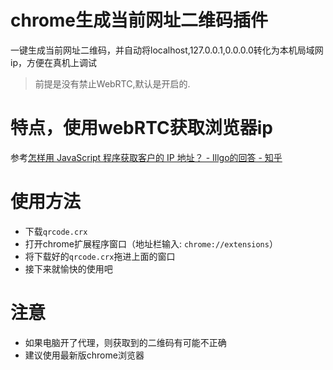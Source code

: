 # chrome生成当前网址二维码插件
一键生成当前网址二维码，并自动将localhost,127.0.0.1,0.0.0.0转化为本机局域网ip，方便在真机上调试
> 前提是没有禁止WebRTC,默认是开启的.
# 特点，使用webRTC获取浏览器ip
参考[怎样用 JavaScript 程序获取客户的 IP 地址？ - Illgo的回答 - 知乎](https://www.zhihu.com/question/20675353/answer/335325619)
# 使用方法
- 下载`qrcode.crx`
- 打开chrome扩展程序窗口（地址栏输入: `chrome://extensions`）
- 将下载好的`qrcode.crx`拖进上面的窗口
- 接下来就愉快的使用吧
# 注意
- 如果电脑开了代理，则获取到的二维码有可能不正确
- 建议使用最新版chrome浏览器